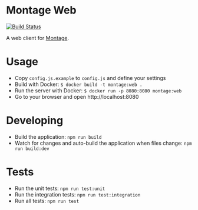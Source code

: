 # Montage Web

[![Build Status](https://travis-ci.org/meedan/montage-web.svg?branch=develop)](https://travis-ci.org/meedan/montage-web)

A web client for [Montage](https://medium.com/@edbice/montage-open-source-video-annotation-at-meedan-743f9dea849).

# Usage

* Copy `config.js.example` to `config.js` and define your settings
* Build with Docker: `$ docker build -t montage:web .`
* Run the server with Docker: `$ docker run -p 8080:8080 montage:web`
* Go to your browser and open http://localhost:8080

# Developing

* Build the application: `npm run build`
* Watch for changes and auto-build the application when files change: `npm run build:dev`

# Tests

* Run the unit tests: `npm run test:unit`
* Run the integration tests: `npm run test:integration`
* Run all tests: `npm run test`
